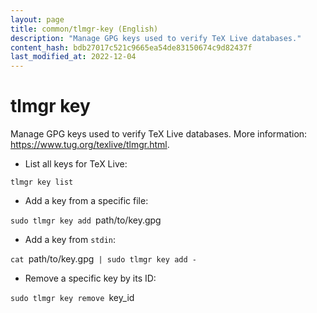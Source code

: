 ```yaml
---
layout: page
title: common/tlmgr-key (English)
description: "Manage GPG keys used to verify TeX Live databases."
content_hash: bdb27017c521c9665ea54de83150674c9d82437f
last_modified_at: 2022-12-04
---
```

# tlmgr key

Manage GPG keys used to verify TeX Live databases.
More information: <https://www.tug.org/texlive/tlmgr.html>.

- List all keys for TeX Live:

`tlmgr key list`

- Add a key from a specific file:

`sudo tlmgr key add `<span class="tldr-var badge badge-pill bg-dark-lm bg-white-dm text-white-lm text-dark-dm font-weight-bold">path/to/key.gpg</span>

- Add a key from `stdin`:

`cat `<span class="tldr-var badge badge-pill bg-dark-lm bg-white-dm text-white-lm text-dark-dm font-weight-bold">path/to/key.gpg</span>` | sudo tlmgr key add -`

- Remove a specific key by its ID:

`sudo tlmgr key remove `<span class="tldr-var badge badge-pill bg-dark-lm bg-white-dm text-white-lm text-dark-dm font-weight-bold">key_id</span>
